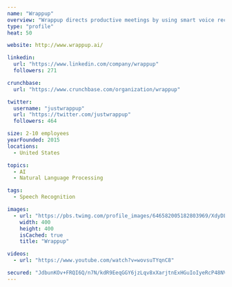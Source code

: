 ```yaml
---
name: "Wrappup"
overview: "Wrappup directs productive meetings by using smart voice recording to create minutes from hours. Re-inventing the office meeting! https://t.co/weee4bWAbe"
type: "profile"
heat: 50

website: http://www.wrappup.ai/

linkedin:
  url: "https://www.linkedin.com/company/wrappup"
  followers: 271

crunchbase:
  url: "https://www.crunchbase.com/organization/wrappup"

twitter:
  username: "justwrappup"
  url: "https://twitter.com/justwrappup"
  followers: 464

size: 2-10 employees
yearFounded: 2015
locations:
  - United States

topics:
  - AI
  - Natural Language Processing

tags:
  - Speech Recognition

images:
  - url: "https://pbs.twimg.com/profile_images/646582005182803969/XdyDLY2T_400x400.png"
    width: 400
    height: 400
    isCached: true
    title: "Wrappup"

videos:
  - url: "https://www.youtube.com/watch?v=wovsuTYqnC8"

secured: "JdbunKOv+FRQI6Q/n7N/kdR9EeqGGY6jzLqv8xXarjtnExHGuIoIyeRcP48NVvfcGtvZpmJ72kIJAbrzY9owE9Ob9E3Vgo1C8WJ8WMhKheaylAnCMCDQQkXzmAuun3dAqm824DtvM6xMSGuTktqi2X48j2Qt16l+1+K+9pc+2tro7YMdPDAX0mu2a7sEwWGpASDBpkONRlUBmAOgr4+AcejUixaXHECC4QTxjGshlJ7mksAzgM84qnNRKOP0GNiu4192Qk1Q94ROpoQN/5z5DnjonXIWs6webMfGu+wGThZV1wb1+2xWNaf/a86AB2s5wvD0NNYHjShuC5gtOToaKLf/osKdiLqVduZYLBzOnocRj9SvhmJwHFYk6FVXWZYlm/KDWMWZx3hfrMzXIkBL2A==;ba2pNVweStaMSZaQJWQ6dg=="
---
```


